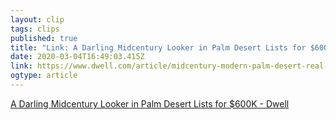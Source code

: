 ```yaml
---
layout: clip 
tags: clips 
published: true 
title: "Link: A Darling Midcentury Looker in Palm Desert Lists for $600K - Dwell" 
date: 2020-03-04T16:49:03.415Z 
link: https://www.dwell.com/article/midcentury-modern-palm-desert-real-estate-e33beaf2?utm_medium=email&utm_source=postup&utm_campaign=&list=1 
ogtype: article 
---
```

[A Darling Midcentury Looker in Palm Desert Lists for $600K - Dwell](https://www.dwell.com/article/midcentury-modern-palm-desert-real-estate-e33beaf2?utm_medium=email&utm_source=postup&utm_campaign=&list=1) 
